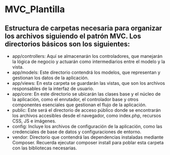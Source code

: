 # MVC_Plantilla
## Estructura de carpetas necesaria para organizar los archivos siguiendo el patrón MVC. Los directorios básicos son los siguientes:
  * app/controllers: Aquí se almacenarán los controladores, que manejarán la lógica de negocio y actuarán como intermediarios entre el modelo y la vista.
  * app/models: Este directorio contendrá los modelos, que representan y gestionan los datos de la aplicación.
  * app/views: En esta carpeta se guardarán las vistas, que son los archivos responsables de la interfaz de usuario.
  * app/core: En este directorio se ubicarán las clases base y el núcleo de la aplicación, como el enrutador, el controlador base y otros componentes esenciales que gestionan el flujo de la aplicación.
  * public: Este será el directorio de acceso público donde se encontrarán los archivos accesibles desde el navegador, como index.php, recursos CSS, JS e imágenes.
  * config: Incluye los archivos de configuración de la aplicación, como las credenciales de base de datos y configuraciones de entorno. 
  * vendor: Directorio que contendrá las dependencias instaladas mediante Composer. Recuerda ejecutar composer install para poblar esta carpeta con las bibliotecas necesarias.
